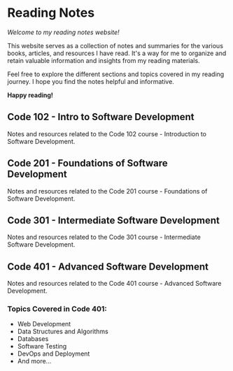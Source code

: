 # Reading Notes

*Welcome to my reading notes website!*

This website serves as a collection of notes and summaries for the various books, articles, and resources I have read. It's a way for me to organize and retain valuable information and insights from my reading materials.

Feel free to explore the different sections and topics covered in my reading journey. I hope you find the notes helpful and informative.

**Happy reading!**

## Code 102 - Intro to Software Development

Notes and resources related to the Code 102 course - Introduction to Software Development.

## Code 201 - Foundations of Software Development

Notes and resources related to the Code 201 course - Foundations of Software Development.

## Code 301 - Intermediate Software Development

Notes and resources related to the Code 301 course - Intermediate Software Development.

## Code 401 - Advanced Software Development

Notes and resources related to the Code 401 course - Advanced Software Development.

### Topics Covered in Code 401:

- Web Development
- Data Structures and Algorithms
- Databases
- Software Testing
- DevOps and Deployment
- And more...


